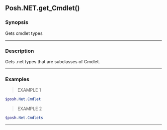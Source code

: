 Posh.NET.get_Cmdlet()
---------------------

### Synopsis
Gets cmdlet types

---

### Description

Gets .net types that are subclasses of Cmdlet.

---

### Examples
> EXAMPLE 1

```PowerShell
$posh.Net.Cmdlet
```
> EXAMPLE 2

```PowerShell
$posh.Net.Cmdlets
```

---
